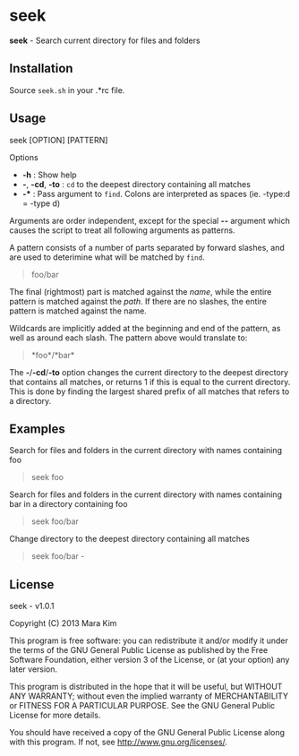 # seek

**seek** - Search current directory for files and folders


## Installation

Source `seek.sh` in your .\*rc file.


## Usage

seek [OPTION] [PATTERN]

Options
* __-h__ : Show help
* __-__, __-cd__, __-to__ : `cd` to the deepest directory containing all matches
* __-\*__ : Pass argument to `find`. Colons are interpreted as spaces (ie. -type:d = -type d)

Arguments are order independent, except for the special __--__ argument which causes the script to treat all following arguments as patterns.

A pattern consists of a number of parts separated by forward slashes, and are used to deterimine what will be matched by `find`.
> foo/bar

The final (rightmost) part is matched against the _name_, while the entire pattern is matched against the _path_. If there are no slashes, the entire pattern is matched against the name.  

Wildcards are implicitly added at the beginning and end of the pattern, as well as around each slash. The pattern above would translate to:
> \*foo\*/\*bar\*

The __-__/__-cd__/__-to__ option changes the current directory to the deepest directory that contains all matches, or returns 1 if this is equal to the current directory. This is done by finding the largest shared prefix of all matches that refers to a directory.


## Examples

Search for files and folders in the current directory with names containing foo
> seek foo

Search for files and folders in the current directory with names containing bar in a directory containing foo
> seek foo/bar

Change directory to the deepest directory containing all matches
> seek foo/bar -


## License

seek - v1.0.1

Copyright (C) 2013  Mara Kim

This program is free software: you can redistribute it and/or modify
it under the terms of the GNU General Public License as published by
the Free Software Foundation, either version 3 of the License, or
(at your option) any later version.

This program is distributed in the hope that it will be useful,
but WITHOUT ANY WARRANTY; without even the implied warranty of
MERCHANTABILITY or FITNESS FOR A PARTICULAR PURPOSE.  See the
GNU General Public License for more details.

You should have received a copy of the GNU General Public License
along with this program.  If not, see <http://www.gnu.org/licenses/>.
